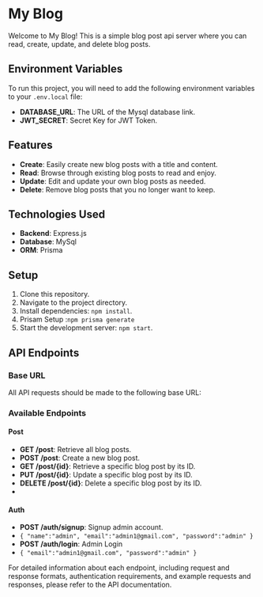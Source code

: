 # My Blog

Welcome to My Blog! This is a simple blog post api server where you can read, create, update, and delete blog posts.

## Environment Variables

To run this project, you will need to add the following environment variables to your `.env.local` file:

- **DATABASE_URL**: The URL of the Mysql database link.
- **JWT_SECRET**: Secret Key for JWT Token.

## Features

- **Create**: Easily create new blog posts with a title and content.
- **Read**: Browse through existing blog posts to read and enjoy.
- **Update**: Edit and update your own blog posts as needed.
- **Delete**: Remove blog posts that you no longer want to keep.

## Technologies Used

- **Backend**: Express.js
- **Database**: MySql
- **ORM**: Prisma


## Setup

1. Clone this repository.
2. Navigate to the project directory.
3. Install dependencies: `npm install`.
4. Prisam Setup :`npm prisma generate`
4. Start the development server: `npm start`.


## API Endpoints

### Base URL

All API requests should be made to the following base URL:


### Available Endpoints

#### Post
- **GET /post**: Retrieve all blog posts.
- **POST /post**: Create a new blog post.
- **GET /post/{id}**: Retrieve a specific blog post by its ID.
- **PUT /post/{id}**: Update a specific blog post by its ID.
- **DELETE /post/{id}**: Delete a specific blog post by its ID.
-

#### Auth
- **POST /auth/signup**: Signup admin account.
- `{
    "name":"admin",
    "email":"admin1@gmail.com",
    "password":"admin"
}`
- **POST /auth/login**: Admin Login
- `{
    "email":"admin1@gmail.com",
    "password":"admin"
}`

For detailed information about each endpoint, including request and response formats, authentication requirements, and example requests and responses, please refer to the API documentation.
